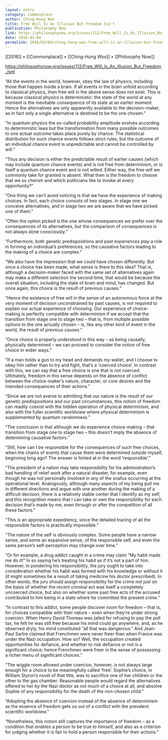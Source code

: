 ```yaml
---
layout: entry
category: commonplace
author: Ching-Hung Woo
title: Free Will Is An Illusion But Freedom Isn't
publication: Philosophy Now
link: https://philosophynow.org/issues/112/Free_Will_Is_An_Illusion_But_Freedom_Isnt
date: 2016-03-04
permalink: 2016/03/04/ching-hung-woo-free-will-is-an-illusion-but-freedom-isnt
---
```


[[2016]] • [[Commonplace]] • [[Ching-Hung Woo]] • [[Philosophy Now]]

https://philosophynow.org/issues/112/Free_Will_Is_An_Illusion_But_Freedom_Isnt

“All the events in the world, however, obey the law of physics, including those that happen inside a brain. If all events in the brain unfold according to classical physics, then free will in the above sense does not exist. This is because classical physics is deterministic: the state of the world at any moment is the inevitable consequence of its state at an earlier moment. Hence the alternatives are only apparently available to the decision-maker, as in fact only a single alternative is destined to be the one chosen.”

“In quantum physics the so-called probability amplitude evolves according to deterministic laws but the transformation from many possible outcomes to one actual outcome takes place purely by chance. The statistical distribution for such chance events follows strict rules, but the outcome of an individual chance event is unpredictable and cannot be controlled by will.”

“Thus any decision is either the predictable result of earlier causes (which may include quantum chance events) and is not free from determinism, or is itself a quantum chance event and is not willed. Either way, the free will we commonly take for granted is absent. What then is the freedom to choose that we so cherish and which politicians like to invoke at every opportunity?”

“One thing we can’t avoid noticing is that we have the experience of making choices. In fact, each choice consists of two stages. In stage one we conceive alternatives, and in stage two we are aware that we have picked one of them.”

“Often the option picked is the one whose consequences we prefer over the consequences of its alternatives, but the comparison of consequences is not always done consciously.”

“Furthermore, both genetic predispositions and past experiences play a role in forming an individual’s preferences, so the causative factors leading to the making of a choice are complex.”

“We also have the impression that we could have chosen differently. But once a choice has been made, what sense is there to this idea? That is, although a decision-maker faced with the same set of alternatives again may make a different selection the second time, that would be because the overall situation, including the state of brain and mind, has changed. But once again, this choice is the result of previous causes.”

“Hence the existence of free will in the sense of an autonomous force at the very moment of decision unconstrained by past causes, is not required to explain our actual experience of choosing. Our experience of choice-making is perfectly compatible with determinism if we accept that the transition from stage one to stage two – that is, from multiple possible options to the one actually chosen – is, like any other kind of event in the world, the result of previous causes.”

“Once choice is properly understood in this way – as being causally, physically determined – we can proceed to consider the notion of free choice in wider ways.”

“If a man holds a gun to my head and demands my wallet, and I choose to obey him rather than to try and fight, that’s a ‘coerced choice’. In contrast with this, we can say that a free choice is one that is not coerced. Ultimately, freedom in this sense depends on the absence of conflict between the choice-maker’s nature, character, or core desires and the intended consequences of their actions.”

“Since we are not averse to admitting that our nature is the result of our genetic predispositions and our past circumstances, this notion of freedom can readily coexist with the hidden operation of physical determinism, and also with the fuller scientific worldview where physical determinism is supplemented by quantum randomness.”

“The conclusion is that although we do experience choice-making – that transition from stage one to stage two – this doesn’t imply the absence of determining causative factors.”

“Still, how can I be responsible for the consequences of such free choices, when the chains of events that cause them were determined outside myself, beginning long ago? The answer is hinted at in the word ‘responsible’.”

“The president of a nation may take responsibility for his administration’s bad handling of relief work after a natural disaster, for example, even though he was not personally involved in any of the snafus occurring at the operational level. Analogously, although many aspects of my being pull me in different directions and argue with one another during the making of a difficult decision, there is a relatively stable center that I identify as my self, and this recognition means that I can take or own the responsibility for each decision that’s made by me, even through or after the competition of all these factors.”

“This is an appropriate expediency, since the detailed tracing of all the responsible factors is practically impossible.”

“The nature of the self is obviously complex. Some people have a narrow sense, and some an expansive sense, of the responsible self, and even the same person’s self-perception may change over time.”

“Or for example, a drug addict caught in a crime may claim “My habit made me do it!” In so saying he’s treating his habit as if it’s not a part of him. However, in pondering his responsibility, the jury ought to take into consideration whether his habit was formed with his knowledge or without it (it might sometimes be a result of taking medicine his doctor prescribed). In other words, the jury should assign responsibility for the crime not just on the basis of whether the recent criminal act was itself a completely uncoerced choice, but also on whether some past free acts of the accused contributed to him being in a state where he committed the present crime.”

“In contrast to this addict, some people discover room for freedom – that is, for choices compatible with their nature – even when they’re under strong coercion. When Henry David Thoreau was jailed for refusing to pay the poll tax, he felt he was still free because his mind could go anywhere, and, as he observed dryly, his mind constituted “all that was dangerous.” And Jean-Paul Sartre claimed that Frenchmen were never freer than when France was under the Nazi occupation. How so? Well, the occupation created opportunities for defiance, and whether to risk defiance or not is a significant choice; hence Frenchmen were freer in the sense of possessing a richer menu of significant choices.”

“The wiggle room allowed under coercion, however, is not always large enough for a choice to be meaningfully called ‘free’. Sophie’s choice, in William Styron’s novel of that title, was to sacrifice one of her children or the other to the gas chamber. Reasonable people would regard the alternatives offered to her by the Nazi doctor as not much of a choice at all, and absolve Sophie of any responsibility for the death of the non-chosen child.”

“Adopting the absence of coercion instead of the absence of determinism as the essence of freedom gets us out of a conflict with the prevalent scientific worldview.”

“Nonetheless, this notion still captures the importance of freedom – as a condition that enables a person to be true to himself, and also as a criterion for judging whether it is fair to hold a person responsible for their actions.”
